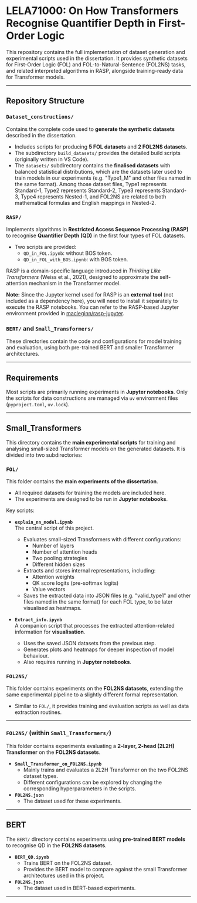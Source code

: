 # LELA71000: On How Transformers Recognise Quantifier Depth in First-Order Logic

This repository contains the full implementation of dataset generation and experimental scripts used in the dissertation. It provides synthetic datasets for First-Order Logic (FOL) and FOL-to-Natural-Sentence (FOL2NS) tasks, and related interpreted algorithms in RASP, alongside training-ready data for Transformer models.

---

## Repository Structure

### `Dataset_constructions/`
Contains the complete code used to **generate the synthetic datasets** described in the dissertation.  
- Includes scripts for producing **5 FOL datasets** and **2 FOL2NS datasets**.  
- The subdirectory `build_datasets/` provides the detailed build scripts (originally written in VS Code).  
- The `datasets/` subdirectory contains the **finalised datasets** with balanced statistical distributions, which are the datasets later used to train models in our experiments (e.g. "Type1_M" and other files named in the same format). Among those dataset files, Type1 represents Standard-1, Type2 represents Standard-2, Type3 represents Standard-3, Type4 represents Nested-1, and FOL2NS are related to both mathematical formulas and English mappings in Nested-2.

### `RASP/`
Implements algorithms in **Restricted Access Sequence Processing (RASP)** to recognise **Quantifier Depth (QD)** in the first four types of FOL datasets.  
- Two scripts are provided:  
  - `QD_in_FOL.ipynb`: without BOS token.  
  - `QD_in_FOL_with_BOS.ipynb`: with BOS token.  

RASP is a domain-specific language introduced in *Thinking Like Transformers* (Weiss et al., 2021), designed to approximate the self-attention mechanism in the Transformer model.  

**Note:** Since the Jupyter kernel used for RASP is an **external tool** (not included as a dependency here), you will need to install it separately to execute the RASP notebooks. You can refer to the RASP-based Jupyter environment provided in [macleginn/rasp-jupyter](https://github.com/macleginn/rasp-jupyter).

### `BERT/` and `Small_Transformers/`
These directories contain the code and configurations for model training and evaluation, using both pre-trained BERT and smaller Transformer architectures.  

---

## Requirements

Most scripts are primarily running experiments in **Jupyter notebooks**. Only the scripts for data constructions are managed via `uv` environment files (`pyproject.toml`, `uv.lock`).

---
## Small\_Transformers

This directory contains the **main experimental scripts** for training and analysing small-sized Transformer models on the generated datasets. It is divided into two subdirectories:

### `FOL/`
This folder contains the **main experiments of the dissertation**.  
- All required datasets for training the models are included here.  
- The experiments are designed to be run in **Jupyter notebooks**.  

Key scripts:  
- **`explain_nn_model.ipynb`**  
  The central script of this project.  
  - Evaluates small-sized Transformers with different configurations:  
    - Number of layers  
    - Number of attention heads  
    - Two pooling strategies  
    - Different hidden sizes  
  - Extracts and stores internal representations, including:  
    - Attention weights  
    - QK score logits (pre-softmax logits)  
    - Value vectors  
  - Saves the extracted data into JSON files (e.g. "valid_type1" and other files named in the same format) for each FOL type, to be later visualised as heatmaps.  

- **`Extract_info.ipynb`**  
  A companion script that processes the extracted attention-related information for **visualisation**.  
  - Uses the saved JSON datasets from the previous step.  
  - Generates plots and heatmaps for deeper inspection of model behaviour.  
  - Also requires running in **Jupyter notebooks**.  

### `FOL2NS/`
This folder contains experiments on the **FOL2NS datasets**, extending the same experimental pipeline to a slightly different formal representation.  
- Similar to `FOL/`, it provides training and evaluation scripts as well as data extraction routines.  

---
### `FOL2NS/` (within `Small_Transformers/`)
This folder contains experiments evaluating a **2-layer, 2-head (2L2H) Transformer** on the **FOL2NS datasets**.  
- **`Small_Transformer_on_FOL2NS.ipynb`**  
  - Mainly trains and evaluates a 2L2H Transformer on the two FOL2NS dataset types.
  - Different configurations can be explored by changing the corresponding hyperparameters in the scripts.  
- **`FOL2NS.json`**  
  - The dataset used for these experiments.  

---

## BERT

The `BERT/` directory contains experiments using **pre-trained BERT models** to recognise QD in the **FOL2NS datasets**.  

- **`BERT_QD.ipynb`**  
  - Trains BERT on the FOL2NS dataset.  
  - Provides the BERT model to compare against the small Transformer architectures used in this project.  
- **`FOL2NS.json`**  
  - The dataset used in BERT-based experiments.  
---



